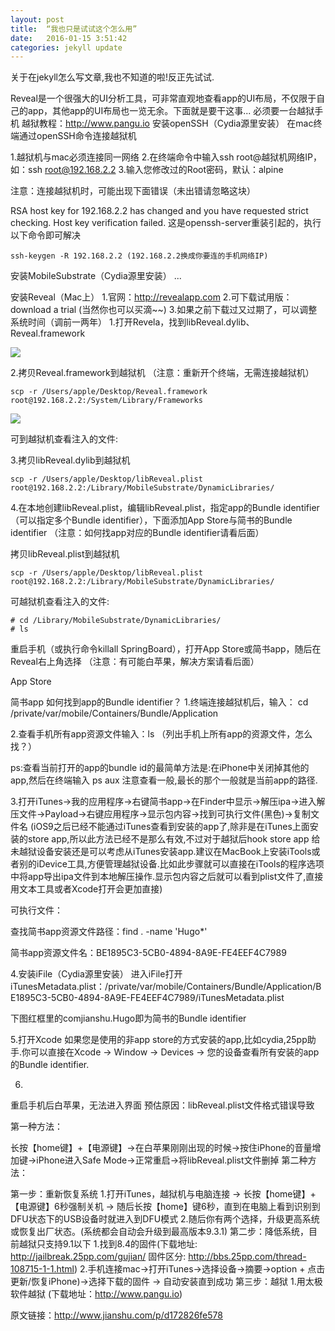 ```yaml
---
layout: post
title:  “我也只是试试这个怎么用”
date:   2016-01-15 3:51:42
categories: jekyll update
---
```

关于在jekyll怎么写文章,我也不知道的啦!反正先试试.

Reveal是一个很强大的UI分析工具，可非常直观地查看app的UI布局，不仅限于自己的app，其他app的UI布局也一览无余。下面就是要干这事...
必须要一台越狱手机
越狱教程：http://www.pangu.io
安装openSSH（Cydia源里安装）
在mac终端通过openSSH命令连接越狱机

1.越狱机与mac必须连接同一网络
2.在终端命令中输入ssh root@越狱机网络IP，如：ssh root@192.168.2.2
3.输入您修改过的Root密码，默认：alpine

注意：连接越狱机时，可能出现下面错误（未出错请忽略这块）

RSA host key for 192.168.2.2 has changed and you have requested strict checking.
Host key verification failed.
这是openssh-server重装引起的，执行以下命令即可解决

    ssh-keygen -R 192.168.2.2 (192.168.2.2换成你要连的手机网络IP)
安装MobileSubstrate（Cydia源里安装）
...

安装Reveal（Mac上）
1.官网：http://revealapp.com
2.可下载试用版：download a trial (当然你也可以买滴~~)
3.如果之前下载过又过期了，可以调整系统时间（调前一两年）
1.打开Revela，找到libReveal.dylib、Reveal.framework

<img src="http://upload-images.jianshu.io/upload_images/295346-d5b5d4e236539aec.png" />

2.拷贝Reveal.framework到越狱机 （注意：重新开个终端，无需连接越狱机）

    scp -r /Users/apple/Desktop/Reveal.framework  root@192.168.2.2:/System/Library/Frameworks

<img src="http://upload-images.jianshu.io/upload_images/295346-5c2de59a14c5f8f1.png" />

可到越狱机查看注入的文件:


3.拷贝libReveal.dylib到越狱机

    scp -r /Users/apple/Desktop/libReveal.plist root@192.168.2.2:/Library/MobileSubstrate/DynamicLibraries/

4.在本地创建libReveal.plist，编辑libReveal.plist，指定app的Bundle identifier（可以指定多个Bundle identifier），下面添加App Store与简书的Bundle identifier
（注意：如何找app对应的Bundle identifier请看后面）


拷贝libReveal.plist到越狱机

    scp -r /Users/apple/Desktop/libReveal.plist root@192.168.2.2:/Library/MobileSubstrate/DynamicLibraries/

可越狱机查看注入的文件:

    # cd /Library/MobileSubstrate/DynamicLibraries/
    # ls

重启手机（或执行命令killall SpringBoard），打开App Store或简书app，随后在Reveal右上角选择
（注意：有可能白苹果，解决方案请看后面）


App Store

简书app
如何找到app的Bundle identifier？
1.终端连接越狱机后，输入：    cd /private/var/mobile/Containers/Bundle/Application

2.查看手机所有app资源文件输入：ls （列出手机上所有app的资源文件，怎么找？）

ps:查看当前打开的app的bundle id的最简单方法是:在iPhone中关闭掉其他的app,然后在终端输入 ps aux 注意查看一般,最长的那个一般就是当前app的路径.

3.打开iTunes->我的应用程序->右键简书app->在Finder中显示->解压ipa->进入解压文件->Payload->右键应用程序->显示包内容->找到可执行文件(黑色)->复制文件名 (iOS9之后已经不能通过iTunes查看到安装的app了,除非是在iTunes上面安装的store app,所以此方法已经不是那么有效,不过对于越狱后hook store app 给未越狱设备安装还是可以考虑从iTunes安装app.建议在MacBook上安装iTools或者别的iDevice工具,方便管理越狱设备.比如此步骤就可以直接在iTools的程序选项中将app导出ipa文件到本地解压操作.显示包内容之后就可以看到plist文件了,直接用文本工具或者Xcode打开会更加直接)

可执行文件：


查找简书app资源文件路径：find . -name 'Hugo*'


简书app资源文件名：BE1895C3-5CB0-4894-8A9E-FE4EEF4C7989

4.安装iFile（Cydia源里安装）
进入iFile打开iTunesMetadata.plist：/private/var/mobile/Containers/Bundle/Application/BE1895C3-5CB0-4894-8A9E-FE4EEF4C7989/iTunesMetadata.plist

下图红框里的comjianshu.Hugo即为简书的Bundle identifier


5.打开Xcode
如果您是使用的非app store的方式安装的app,比如cydia,25pp助手.你可以直接在Xcode -> Window -> Devices -> 您的设备查看所有安装的app的Bundle identifier.

6.

重启手机后白苹果，无法进入界面
预估原因：libReveal.plist文件格式错误导致

第一种方法：

长按【home键】+【电源键】->在白苹果刚刚出现的时候->按住iPhone的音量增加键->iPhone进入Safe Mode->正常重启->将libReveal.plist文件删掉
第二种方法：

第一步：重新恢复系统
1.打开iTunes，越狱机与电脑连接 -> 长按【home键】+【电源键】6秒强制关机 -> 随后长按【home】键6秒，直到在电脑上看到识别到DFU状态下的USB设备时就进入到DFU模式
2.随后你有两个选择，升级更高系统或恢复出厂状态。(系统都会自动会升级到最高版本9.3.1)
第二步：降低系统，目前越狱只支持9.1以下
1.找到8.4的固件(下载地址: http://jailbreak.25pp.com/gujian/ 固件区分: http://bbs.25pp.com/thread-108715-1-1.html)
2.手机连接mac->打开iTunes->选择设备->摘要->option + 点击更新/恢复iPhone)->选择下载的固件 -> 自动安装直到成功
第三步：越狱
1.用太极软件越狱 (下载地址：http://www.pangu.io)


原文链接：http://www.jianshu.com/p/d172826fe578
